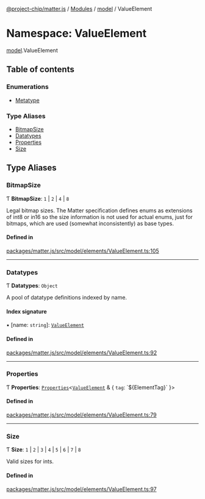 [@project-chip/matter.js](../README.md) / [Modules](../modules.md) / [model](model.md) / ValueElement

# Namespace: ValueElement

[model](model.md).ValueElement

## Table of contents

### Enumerations

- [Metatype](../enums/model.ValueElement.Metatype.md)

### Type Aliases

- [BitmapSize](model.ValueElement.md#bitmapsize)
- [Datatypes](model.ValueElement.md#datatypes)
- [Properties](model.ValueElement.md#properties)
- [Size](model.ValueElement.md#size)

## Type Aliases

### BitmapSize

Ƭ **BitmapSize**: ``1`` \| ``2`` \| ``4`` \| ``8``

Legal bitmap sizes.  The Matter specification defines enums as
extensions of int8 or in16 so the size information is not used for
actual enums, just for bitmaps, which are used (somewhat inconsistently)
as base types.

#### Defined in

[packages/matter.js/src/model/elements/ValueElement.ts:105](https://github.com/project-chip/matter.js/blob/dfd1dc35/packages/matter.js/src/model/elements/ValueElement.ts#L105)

___

### Datatypes

Ƭ **Datatypes**: `Object`

A pool of datatype definitions indexed by name.

#### Index signature

▪ [name: `string`]: [`ValueElement`](model.md#valueelement)

#### Defined in

[packages/matter.js/src/model/elements/ValueElement.ts:92](https://github.com/project-chip/matter.js/blob/dfd1dc35/packages/matter.js/src/model/elements/ValueElement.ts#L92)

___

### Properties

Ƭ **Properties**: [`Properties`](model.BaseElement.md#properties)\<[`ValueElement`](model.md#valueelement) & \{ `tag`: \`$\{ElementTag}\`  }\>

#### Defined in

[packages/matter.js/src/model/elements/ValueElement.ts:79](https://github.com/project-chip/matter.js/blob/dfd1dc35/packages/matter.js/src/model/elements/ValueElement.ts#L79)

___

### Size

Ƭ **Size**: ``1`` \| ``2`` \| ``3`` \| ``4`` \| ``5`` \| ``6`` \| ``7`` \| ``8``

Valid sizes for ints.

#### Defined in

[packages/matter.js/src/model/elements/ValueElement.ts:97](https://github.com/project-chip/matter.js/blob/dfd1dc35/packages/matter.js/src/model/elements/ValueElement.ts#L97)
